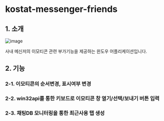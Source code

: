 # kostat-messenger-friends
## 1. 소개
![image](https://github.com/user-attachments/assets/a6c76bcd-274c-4ef7-bc79-865277ca2109)

사내 메신저의 이모티콘 관련 부가기능을 제공하는 윈도우 어플리케이션입니다.
## 2. 기능
### 2-1. 이모티콘의 순서변경, 표시여부 변경
### 2-2. win32api를 통한 키보드로 이모티콘 창 열기/선택/보내기 버튼 입력
### 2-3. 채팅DB 모니터링을 통한 최근사용 탭 생성
